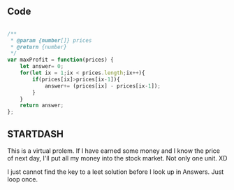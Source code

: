 ## Code

```javascript

/**
 * @param {number[]} prices
 * @return {number}
 */
var maxProfit = function(prices) {
    let answer= 0;
    for(let ix = 1;ix < prices.length;ix++){
        if(prices[ix]>prices[ix-1]){
            answer+= (prices[ix] - prices[ix-1]);
        }
    }
    return answer;
};

```

## STARTDASH

This is a virtual prolem. If I have earned some money and I know the price of next day, I'll put all my money into the stock market. Not only one unit. XD

I just cannot find the key to a leet solution before I look up in Answers. Just loop once.
